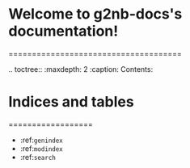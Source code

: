 # Welcome to g2nb-docs's documentation!
=====================================

.. toctree::
   :maxdepth: 2
   :caption: Contents:



# Indices and tables
==================

* :ref:`genindex`
* :ref:`modindex`
* :ref:`search`

